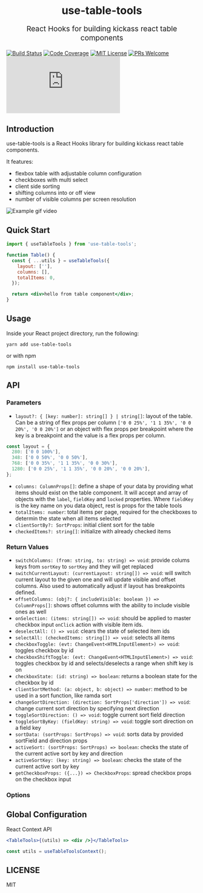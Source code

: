 <h1 align="center">
  use-table-tools 
</h1>
<p align="center" style="font-size: 1.2rem;">React Hooks for building kickass react table components</p>

[![Build Status][build-badge]][build]
[![Code Coverage][coverage-badge]][coverage]
[![MIT License][license-badge]][license]
[![PRs Welcome][prs-badge]][prs]
[![gzip size][gzip-badge]][unpkg-lib]

## Introduction

use-table-tools is a React Hooks library for building kickass react table components.

It features:

- flexbox table with adjustable column configuration
- checkboxes with multi select
- client side sorting
- shifting columns into or off view
- number of visible columns per screen resolution

![Example gif video](docs/video-example.gif)

## Quick Start

```jsx
import { useTableTools } from 'use-table-tools';

function Table() {
  const { ...utils } = useTableTools({
    layout: [''],
    columns: [],
    totalItems: 0,
  });

  return <div>hello from table component</div>;
}
```

## Usage

<!-- > [Try it out in the browser](https://codesandbox.io/s/github/davidalekna/data-browser-examples) -->

Inside your React project directory, run the following:

```
yarn add use-table-tools
```

or with npm

```
npm install use-table-tools
```

## API

### Parameters

- `layout?: { [key: number]: string[] } | string[]`: layout of the table. Can be a string of flex props per column `['0 0 25%', '1 1 35%', '0 0 20%', '0 0 20%']` or an object with flex props per breakpoint where the key is a breakpoint and the value is a flex props per column.

```js
const layout = {
  280: ['0 0 100%'],
  348: ['0 0 50%', '0 0 50%'],
  768: ['0 0 35%', '1 1 35%', '0 0 30%'],
  1280: ['0 0 25%', '1 1 35%', '0 0 20%', '0 0 20%'],
};
```

- `columns: ColumnProps[]`: define a shape of your data by providing what items should exist on the table component. It will accept and array of objects with the `label`, `fieldKey` and `locked` properties. Where `fieldKey` is the key name on you data object, rest is props for the table tools
- `totalItems: number`: total items per page, required for the checkboxes to determin the state when all items selected
- `clientSortBy?: SortProps`: initial client sort for the table
- `checkedItems?: string[]`: initialize with already checked items

### Return Values

- `switchColumns: (from: string, to: string) => void`: provide colums keys from `sortKey` to `sortKey` and they will get replaced
- `switchCurrentLayout: (currentLayout: string[]) => void`: will switch current layout to the given one and will update visible and offset columns. Also used to automatically adjust if layout has breakpoints defined.
- `offsetColumns: (obj?: { includeVisible: boolean }) => ColumnProps[]`: shows offset columns with the ability to include visible ones as well
- `onSelection: (items: string[]) => void`: should be applied to master checkbox input `onClick` action with visible item ids.
- `deselectAll: () => void`: clears the state of selected item ids
- `selectAll: (checkedItems: string[]) => void`: selects all items
- `checkboxToggle: (evt: ChangeEvent<HTMLInputElement>) => void`: toggles checkbox by id
- `checkboxShiftToggle: (evt: ChangeEvent<HTMLInputElement>) => void`: toggles checkbox by id and selects/deselects a range when shift key is on
- `checkboxState: (id: string) => boolean`: returns a boolean state for the checkbox by id
- `clientSortMethod: (a: object, b: object) => number`: method to be used in a sort function, like ramda sort
- `changeSortDirection: (direction: SortProps['direction']) => void`: change current sort direction by specifying next direction
- `toggleSortDirection: () => void`: toggle current sort field direction
- `toggleSortByKey: (fieldKey: string) => void`: toggle sort direction on a field key
- `sortData: (sortProps: SortProps) => void`: sorts data by provided sortField and direction props
- `activeSort: (sortProps: SortProps) => boolean`: checks the state of the current active sort by key and direction
- `activeSortKey: (key: string) => boolean`: checks the state of the current active sort by key
- `getCheckboxProps: ({...}) => CheckboxProps`: spread checkbox props on the checkbox input

### Options

## Global Configuration

React Context API

```jsx
<TableTools>{(utils) => <div />}</TableTools>
```

```jsx
const utils = useTableToolsContext();
```

## LICENSE

MIT

[build-badge]: https://travis-ci.org/davidalekna/use-table-tools.svg?style=flat-square
[build]: https://travis-ci.org/davidalekna/use-table-tools
[coverage-badge]: https://codecov.io/gh/davidalekna/use-table-tools/branch/master/graph/badge.svg?style=flat-square
[coverage]: https://codecov.io/gh/davidalekna/use-table-tools
[license-badge]: https://img.shields.io/npm/l/downshift.svg?style=flat-square
[license]: https://github.com/davidalekna/use-table-tools/blob/master/LICENSE
[prs-badge]: https://img.shields.io/badge/PRs-welcome-brightgreen.svg?style=flat-square
[prs]: http://makeapullrequest.com
[coc-badge]: https://img.shields.io/badge/code%20of-conduct-ff69b4.svg?style=flat-square
[coc]: https://github.com/davidalekna/use-table-tools/blob/master/CODE_OF_CONDUCT.md
[react-badge]: https://img.shields.io/badge/%E2%9A%9B%EF%B8%8F-(p)react-00d8ff.svg?style=flat-square
[react]: https://facebook.github.io/react/
[gzip-badge]: http://img.badgesize.io/https://unpkg.com/downshift/dist/downshift.umd.min.js?compression=gzip&label=gzip%20size&style=flat-square
[size-badge]: http://img.badgesize.io/https://unpkg.com/downshift/dist/downshift.umd.min.js?label=size&style=flat-square
[unpkg-lib]: https://unpkg.com/use-table-tools/lib/
[use-a-render-prop]: https://cdb.reacttraining.com/use-a-render-prop-50de598f11ce
